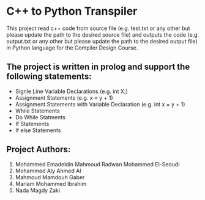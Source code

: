 # C++ to Python Transpiler

This project read c++ code from source file (e.g. test.txt or any other but please update the path to the desired source file) and outputs the code (e.g. output.txt or any other but please update the path to the desired output file) in Python language for the Compiler Design Course.

## The project is written in prolog and support the following statements:

* Signle Line Variable Declarations (e.g. int X;)
* Assignment Statements (e.g. x = y + 1)
* Assignment Statements with Variable Declaration (e.g. int x = y + 1)
* While Statements 
* Do While Statments
* If Statements 
* If else Statements 

## Project Authors:
1. Mohammed Emadeldin Mahmoud Radwan Mohammed El-Seoudi
2. Mohammed Aly Ahmed Al
3. Mahmoud Mamdouh Gaber
4. Mariam Mohammed Ibrahim
5. Nada Magdy Zaki
